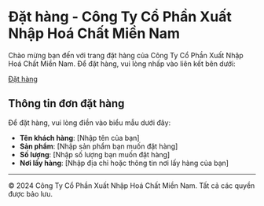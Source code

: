 # Đặt hàng - Công Ty Cổ Phần Xuất Nhập Hoá Chất Miền Nam

Chào mừng bạn đến với trang đặt hàng của Công Ty Cổ Phần Xuất Nhập Hoá Chất Miền Nam. Để đặt hàng, vui lòng nhấp vào liên kết bên dưới:

[Đặt hàng](link_to_order_page)

## Thông tin đơn đặt hàng

Để đặt hàng, vui lòng điền vào biểu mẫu dưới đây:

- **Tên khách hàng**: [Nhập tên của bạn]
- **Sản phẩm**: [Nhập sản phẩm bạn muốn đặt hàng]
- **Số lượng**: [Nhập số lượng bạn muốn đặt hàng]
- **Nơi lấy hàng**: [Nhập địa chỉ hoặc thông tin nơi lấy hàng của bạn]

---

© 2024 Công Ty Cổ Phần Xuất Nhập Hoá Chất Miền Nam. Tất cả các quyền được bảo lưu.
